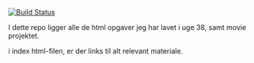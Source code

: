 [![Build Status](https://travis-ci.com/LukasBangStoltz/FirstStartcodeProj.svg?branch=master)](https://travis-ci.com/LukasBangStoltz/FirstStartcodeProj)

I dette repo ligger alle de html opgaver jeg har lavet i uge 38, samt movie projektet.

i index html-filen, er der links til alt relevant materiale.
